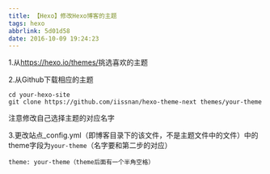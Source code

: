 ```yaml
---
title: 【Hexo】修改Hexo博客的主题
tags: hexo
abbrlink: 5d01d58
date: 2016-10-09 19:24:23
---
```

1.从<https://hexo.io/themes/>挑选喜欢的主题

2.从Github下载相应的主题
```
cd your-hexo-site
git clone https://github.com/iissnan/hexo-theme-next themes/your-theme
```
注意修改自己选择主题的对应名字

3.更改站点_config.yml（即博客目录下的该文件，不是主题文件中的文件）中的theme字段为`your-theme`（名字要和第二步的对应）
```
theme: your-theme（theme后面有一个半角空格）
```
